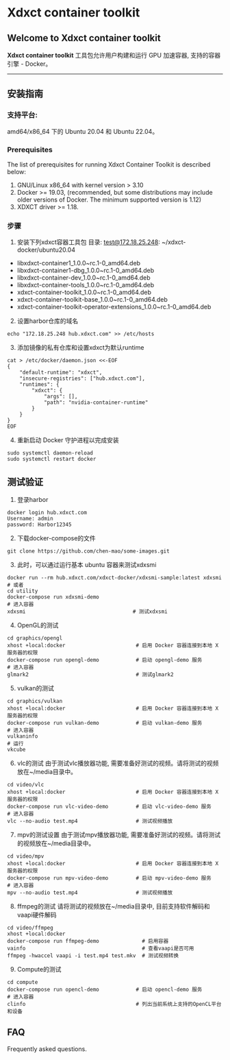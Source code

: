 # Xdxct container toolkit

## Welcome to Xdxct container toolkit

**Xdxct container toolkit** 工具包允许用户构建和运行 GPU 加速容器,  支持的容器引擎 - Docker。

***

## 安装指南

### 支持平台: 
amd64/x86_64 下的 Ubuntu 20.04 和 Ubuntu 22.04。 

### Prerequisites
The list of prerequisites for running Xdxct Container Toolkit is described below:
1. GNU/Linux x86_64 with kernel version > 3.10
2. Docker >= 19.03,  (recommended, but some distributions may include older versions of Docker. The minimum supported version is 1.12)
3. XDXCT driver >= 1.18.

### 步骤
1. 安装下列xdxct容器工具包 
目录: test@172.18.25.248: ~/xdxct-docker/ubuntu20.04
- libxdxct-container1_1.0.0~rc.1-0_amd64.deb       
- libxdxct-container1-dbg_1.0.0~rc.1-0_amd64.deb   
- libxdxct-container-dev_1.0.0~rc.1-0_amd64.deb    
- libxdxct-container-tools_1.0.0~rc.1-0_amd64.deb
- xdxct-container-toolkit_1.0.0~rc.1-0_amd64.deb
- xdxct-container-toolkit-base_1.0.0~rc.1-0_amd64.deb
- xdxct-container-toolkit-operator-extensions_1.0.0~rc.1-0_amd64.deb

2. 设置harbor仓库的域名
```shell
echo "172.18.25.248 hub.xdxct.com" >> /etc/hosts 
```

3. 添加镜像的私有仓库和设置xdxct为默认runtime
```shell
cat > /etc/docker/daemon.json <<-EOF
{
    "default-runtime": "xdxct",
    "insecure-registries": ["hub.xdxct.com"],
    "runtimes": {
        "xdxct": {
            "args": [],
            "path": "nvidia-container-runtime"
        }
    }
}
EOF
```

4. 重新启动 Docker 守护进程以完成安装
```shell
sudo systemctl daemon-reload
sudo systemctl restart docker
```

## 测试验证
1. 登录harbor
```shell
docker login hub.xdxct.com
Username: admin
password: Harbor12345 
```

2. 下载docker-compose的文件
```shell
git clone https://github.com/chen-mao/some-images.git
```

3. 此时，可以通过运行基本 ubuntu 容器来测试xdxsmi
```shell
docker run --rm hub.xdxct.com/xdxct-docker/xdxsmi-sample:latest xdxsmi
# 或者
cd utility 
docker-compose run xdxsmi-demo
# 进入容器
xdxsmi                                   # 测试xdxsmi  
```

4. OpenGL的测试
```
cd graphics/opengl
xhost +local:docker                       # 启用 Docker 容器连接到本地 X 服务器的权限
docker-compose run opengl-demo            # 启动 opengl-demo 服务
# 进入容器
glmark2                                   # 测试glmark2            
```

5. vulkan的测试
```
cd graphics/vulkan
xhost +local:docker                       # 启用 Docker 容器连接到本地 X 服务器的权限
docker-compose run vulkan-demo            # 启动 vulkan-demo 服务
# 进入容器
vulkaninfo
# 运行
vkcube
```

6. vlc的测试
由于测试vlc播放器功能, 需要准备好测试的视频。请将测试的视频放在~/media目录中。
```shell
cd video/vlc
xhost +local:docker                       # 启用 Docker 容器连接到本地 X 服务器的权限
docker-compose run vlc-video-demo         # 启动 vlc-video-demo 服务
# 进入容器
vlc --no-audio test.mp4                   # 测试视频播放            
```

7. mpv的测试设置
由于测试mpv播放器功能, 需要准备好测试的视频。请将测试的视频放在~/media目录中。
```shell
cd video/mpv
xhost +local:docker                       # 启用 Docker 容器连接到本地 X 服务器的权限
docker-compose run mpv-video-demo         # 启动 mpv-video-demo 服务
# 进入容器
mpv --no-audio test.mp4                   # 测试视频播放            
```

8. ffmpeg的测试
请将测试的视频放在~/media目录中, 目前支持软件解码和vaapi硬件解码
```shell
cd video/ffmpeg
xhost +local:docker
docker-compose run ffmpeg-demo              # 启用容器
vainfo                                      # 查看vaapi是否可用
ffmpeg -hwaccel vaapi -i test.mp4 test.mkv  # 测试视频转换
```

9. Compute的测试
```shell 
cd compute 
docker-compose run opencl-demo            # 启动 opencl-demo 服务
# 进入容器
clinfo                                    # 列出当前系统上支持的OpenCL平台和设备    
```

## FAQ
Frequently asked questions.
